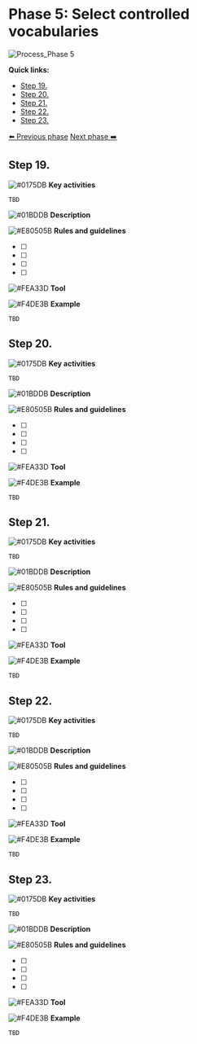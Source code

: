 # Phase 5: Select controlled vocabularies
![Process_Phase 5](https://github.com/barthelemyf/SDG-sandbox/blob/master/process_and_method/resources/20200713_WP4_methodology_Phase5_v0.03.jpg)

**Quick links:**
- [Step 19. ]()
- [Step 20. ]()
- [Step 21. ]()
- [Step 22. ]()
- [Step 23. ]()

[:arrow_left: Previous phase](https://github.com/barthelemyf/SDG-sandbox/blob/master/process_and_method/methodology/phase4.md)
[Next phase :arrow_right:](https://github.com/barthelemyf/SDG-sandbox/blob/master/process_and_method/methodology/phase6.md)

## Step 19. 
![#0175DB](https://via.placeholder.com/15/0175DB?text=+) **Key activities**
```
TBD
```

![#01BDDB](https://via.placeholder.com/15/01BDDB?text=+) **Description**



![#E80505B](https://via.placeholder.com/15/E80505?text=+) **Rules and guidelines**

- [ ] 
- [ ] 
- [ ] 
- [ ] 

![#FEA33D](https://via.placeholder.com/15/FEA33D?text=+) **Tool**


![#F4DE3B](https://via.placeholder.com/15/F4DE3B?text=+) **Example**

```
TBD
```

## Step 20. 
![#0175DB](https://via.placeholder.com/15/0175DB?text=+) **Key activities**
```
TBD
```

![#01BDDB](https://via.placeholder.com/15/01BDDB?text=+) **Description**



![#E80505B](https://via.placeholder.com/15/E80505?text=+) **Rules and guidelines**

- [ ] 
- [ ] 
- [ ] 
- [ ] 

![#FEA33D](https://via.placeholder.com/15/FEA33D?text=+) **Tool**


![#F4DE3B](https://via.placeholder.com/15/F4DE3B?text=+) **Example**

```
TBD
```

## Step 21. 
![#0175DB](https://via.placeholder.com/15/0175DB?text=+) **Key activities**
```
TBD
```

![#01BDDB](https://via.placeholder.com/15/01BDDB?text=+) **Description**



![#E80505B](https://via.placeholder.com/15/E80505?text=+) **Rules and guidelines**

- [ ] 
- [ ] 
- [ ] 
- [ ] 

![#FEA33D](https://via.placeholder.com/15/FEA33D?text=+) **Tool**


![#F4DE3B](https://via.placeholder.com/15/F4DE3B?text=+) **Example**

```
TBD
```
## Step 22. 
![#0175DB](https://via.placeholder.com/15/0175DB?text=+) **Key activities**
```
TBD
```

![#01BDDB](https://via.placeholder.com/15/01BDDB?text=+) **Description**



![#E80505B](https://via.placeholder.com/15/E80505?text=+) **Rules and guidelines**

- [ ] 
- [ ] 
- [ ] 
- [ ] 

![#FEA33D](https://via.placeholder.com/15/FEA33D?text=+) **Tool**


![#F4DE3B](https://via.placeholder.com/15/F4DE3B?text=+) **Example**

```
TBD
```
## Step 23. 
![#0175DB](https://via.placeholder.com/15/0175DB?text=+) **Key activities**
```
TBD
```

![#01BDDB](https://via.placeholder.com/15/01BDDB?text=+) **Description**



![#E80505B](https://via.placeholder.com/15/E80505?text=+) **Rules and guidelines**

- [ ] 
- [ ] 
- [ ] 
- [ ] 

![#FEA33D](https://via.placeholder.com/15/FEA33D?text=+) **Tool**


![#F4DE3B](https://via.placeholder.com/15/F4DE3B?text=+) **Example**

```
TBD
```
